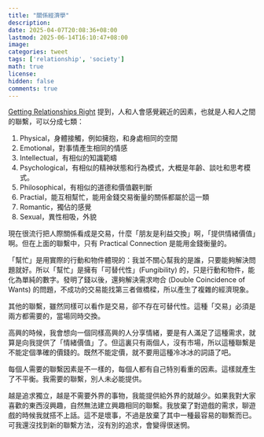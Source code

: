 ```yaml
---
title: "關係經濟學"
description: 
date: 2025-04-07T20:08:36+08:00
lastmod: 2025-06-14T16:10:47+08:00
image: 
categories: tweet
tags: ['relationship', 'society']
math: true
license: 
hidden: false
comments: true
---
```


[Getting Relationships Right](/zh/skill/right-sider/#melanie-joy---getting-relationships-right--how-to-build-resilience-and-thrive-in-life-love-and-work) 提到，人和人會感覺親近的因素，也就是人和人之間的聯繫，可以分成七類：

1. Physical，身體接觸，例如擁抱，和身處相同的空間
2. Emotional，對事情產生相同的情感
3. Intellectual，有相似的知識範疇
4. Psychological，有相似的精神狀態和行為模式，大概是年齡、談吐和思考模式。
5. Philosophical，有相似的道德和價值觀判斷
6. Practial，能互相幫忙，能用金錢交易衡量的關係都屬於這一類
6. Romantic，獨佔的感覺
7. Sexual，異性相吸，外貌

現在很流行把人際關係看成是交易，什麼「朋友是利益交換」啊，「提供情緒價值」啊。但在上面的聯繫中，只有 Practical Connection 是能用金錢衡量的。

「幫忙」是用實際的行動和物件體現的：我並不關心幫我的是誰，只要能夠解決問題就好。所以「幫忙」是擁有「可替代性」(Fungibility) 的，只是行動和物件，能化為單純的數字。發明了錢以後，還夠解決需求吻合 (Double Coincidence of Wants) 的問題，不成功的交易能找第三者做橋樑，所以產生了複雜的經濟現象。

其他的聯繫，雖然同樣可以看作是交易，卻不存在可替代性。這種「交易」必須是兩方都需要的，當場同時交換。

高興的時候，我會想向一個同樣高興的人分享情緒，要是有人滿足了這種需求，就算是向我提供了「情緒價值」了。但這裏只有兩個人，沒有市場，所以這種聯繫是不能定個準確的價錢的。既然不能定價，就不要用這種冷冰冰的詞語了吧。

每個人需要的聯繫因素是不一樣的，每個人都有自己特別看重的因素。這樣就產生了不平衡。我需要的聯繫，別人未必能提供。

越是追求獨立，越是不需要外界的事物，我能提供給外界的就越少。如果我對大家喜歡的東西沒興趣，自然無法建立興趣相同的聯繫。我放棄了對遊戲的需求，聊遊戲的時候我就搭不上話。這不是壞事，不過是放棄了其中一種最容易的聯繫而已。可我還沒找到新的聯繫方法，沒有別的追求，會變得很迷惘。


